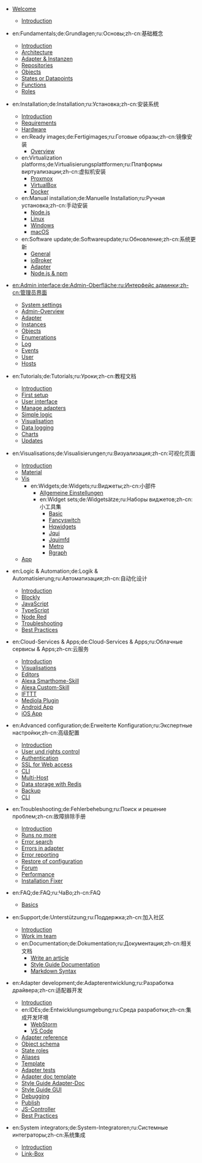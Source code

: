 * [Welcome](README)
  * [Introduction](intro/README)

* en:Fundamentals;de:Grundlagen;ru:Основы;zh-cn:基础概念
  * [Introduction](basics/README)
  * [Architecture](basics/architecture)
  * [Adapter & Instanzen](basics/adapter)
  * [Repositories](basics/repositories)
  * [Objects](basics/objects)
  * [States or Datapoints](basics/states)
  * [Functions](basics/functions)
  * [Roles](basics/roles)

* en:Installation;de:Installation;ru:Установка;zh-cn:安装系统
  * [Introduction](install/README)
  * [Requirements](install/requirements)
  * [Hardware](install/hardware)
  * en:Ready images;de:Fertigimages;ru:Готовые образы;zh-cn:镜像安装
    * [Overview](install/images)
  * en:Virtualization platforms;de:Virtualisierungsplattformen;ru:Платформы виртуализации;zh-cn:虚拟机安装
    * [Proxmox](install/proxmox)
    * [VirtualBox](install/virtualbox)
    * [Docker](install/docker)
  * en:Manual installation;de:Manuelle Installation;ru:Ручная установка;zh-cn:手动安装
    * [Node.js](install/nodejs)
    * [Linux](install/linux)
    * [Windows](install/windows)
    * [macOS](install/macos)
  * en:Software update;de:Softwareupdate;ru:Обновление;zh-cn:系统更新
    * [General](install/update)
    * [ioBroker](install/updateself)
    * [Adapter](install/updateadapter)
    * [Node.js & npm](install/updatenode)

* [en:Admin interface;de:Admin-Oberfläche;ru:Интерфейс админки;zh-cn:管理员界面](admin/README.md)
  * [System settings](admin/settings)
  * [Admin-Overview](admin/overview)
  * [Adapter](admin/adapter)
  * [Instances](admin/instances)
  * [Objects](admin/objects)
  * [Enumerations](admin/enums)
  * [Log](admin/log)
  * [Events](admin/events)
  * [User](admin/users)
  * [Hosts](admin/hosts)

* en:Tutorials;de:Tutorials;ru:Уроки;zh-cn:教程文档
  * [Introduction](tutorial/README)
  * [First setup](tutorial/setup)
  * [User interface](tutorial/admin)
  * [Manage adapters](tutorial/adapter)
  * [Simple logic](tutorial/logic)
  * [Visualisation](tutorial/viz)
  * [Data logging](tutorial/history)
  * [Charts](tutorial/flot)
  * [Updates](tutorial/updates)

* en:Visualisations;de:Visualisierungen;ru:Визуализация;zh-cn:可视化页面
  * [Introduction](viz/README)
  * [Material](viz/material)
  * [Vis](viz/vis)
    * en:Widgets;de:Widgets;ru:Виджеты;zh-cn:小部件
      * [Allgemeine Einstellungen](viz/widgets)
      * en:Widget sets;de:Widgetsätze;ru:Наборы виджетов;zh-cn:小工具集
        * [Basic](viz/basic)
        * [Fancyswitch](viz/fancyswitch)
        * [Hqwidgets](viz/hqwidgets)
        * [Jqui](viz/jqui)
        * [Jquimfd](viz/jquimfd)
        * [Metro](viz/metro)
        * [Rgraph](viz/rgraph)
  * [App](viz/app)

* en:Logic & Automation;de:Logik & Automatisierung;ru:Автоматизация;zh-cn:自动化设计
  * [Introduction](logic/README)
  * [Blockly](logic/blockly)
  * [JavaScript](logic/javascript)
  * [TypeScript](logic/typescript)
  * [Node Red](logic/nodered)
  * [Troubleshooting](logic/help)
  * [Best Practices](logic/examples)

* en:Cloud-Services & Apps;de:Cloud-Services & Apps;ru:Облачные сервисы & Apps;zh-cn:云服务
  * [Introduction](cloud/README)
  * [Visualisations](cloud/viz)
  * [Editors](cloud/editor)
  * [Alexa Smarthome-Skill](cloud/alexasmart)
  * [Alexa Custom-Skill](cloud/alexacustom)
  * [IFTTT](cloud/ifttt)
  * [Mediola Plugin](cloud/mediola)
  * [Android App](cloud/androidapp)
  * [iOS App](cloud/iosapp)

* en:Advanced configuration;de:Erweiterte Konfiguration;ru:Экспертные настройки;zh-cn:高级配置
  * [Introduction](config/README)
  * [User und rights control](config/userrights)
  * [Authentication](config/login)
  * [SSL for Web access](config/encryption)
  * [CLI](config/commandline)
  * [Multi-Host](config/multihost)
  * [Data storage with Redis](config/redis)
  * [Backup](config/backup)
  * [CLI](config/cli)

* en:Troubleshooting;de:Fehlerbehebung;ru:Поиск и решение проблем;zh-cn:故障排除手册
  * [Introduction](trouble/README)
  * [Runs no more](trouble/RunsNoMore)
  * [Error search](trouble/search)
  * [Errors in adapter](trouble/adapter)
  * [Error reporting](trouble/issue)
  * [Restore of configuration](trouble/restore)
  * [Forum](trouble/forum)
  * [Performance](trouble/monitoring)
  * [Installation Fixer](trouble/install_fixer)

* en:FAQ;de:FAQ;ru:ЧаВо;zh-cn:FAQ
  * [Basics](faq/basic)

* en:Support;de:Unterstützung;ru:Поддержка;zh-cn:加入社区
  * [Introduction](community/README)
  * [Work im team](community/project)
  * en:Documentation;de:Dokumentation;ru:Документация;zh-cn:相关文档
    * [Write an article](community/doc)
    * [Style Guide Documentation](community/styleguidedoc)
    * [Markdown Syntax](community/docmarkdown)

* en:Adapter development;de:Adapterentwicklung;ru:Разработка драйвера;zh-cn:适配器开发
  * [Introduction](dev/adapterdev)
  * en:IDEs;de:Entwicklungsumgebung;ru:Среда разработки;zh-cn:集成开发环境
    * [WebStorm](dev/webstorm)
    * [VS Code](dev/vscode)
  * [Adapter reference](dev/adapterref)
  * [Object schema](dev/objectsschema)
  * [State roles](dev/stateroles)
  * [Aliases](dev/aliases)
  * [Template](dev/adaptertemplate)
  * [Adapter tests](dev/adaptertesting)
  * [Adapter doc template](dev/adapterdoctemplate)
  * [Style Guide Adapter-Doc](dev/adapterdocstyleguide)
  * [Style Guide GUI](dev/styleguideui)
  * [Debugging](dev/adapterdebug)
  * [Publish](dev/adapterpublish)
  * [JS-Controller](dev/controller)
  * [Best Practices](dev/bestpractices)

* en:System integrators;de:System-Integratoren;ru:Системные интеграторы;zh-cn:系统集成
  * [Introduction](integrators/README)
  * [Link-Box](integrators/linkbox)
